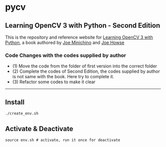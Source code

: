 # pycv
## Learning OpenCV 3 with Python - Second Edition

This is the repository and reference website for [Learning OpenCV 3 with Python](https://www.packtpub.com/application-development/learning-opencv-3-computer-vision-python-second-edition), a book authored by [Joe Minichino](https://github.com/techfort) and [Joe Howse](https://github.com/JoeHowse)

### Code Changes with the codes supplied by author
* (1) Move the code from the folder of first version into the correct folder
* (2) Complete the codes of Second Edition, the codes supplied by author is not same with the book. Here try to complete it.
* (3) Refactor some codes to make it clear

---

## Install
```
./create_env.sh
```

## Activate & Deactivate
```
source env.sh # activate, run it once for deactivate
```
